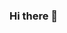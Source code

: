 ### Hi there 👋

<!--
**MathisZerbib/MathisZerbib** is a ✨ _special_ ✨ repository because its `README.md` (this file) appears on your GitHub profile.


🔭 I’m currently looking for an internship for Epitech Shcool.
🌱 I’m currently learning React.
💬 Ask me about NodeJs and Scrapping Js
😄 Pronouns: He/his
⚡ Fun fact: ?
